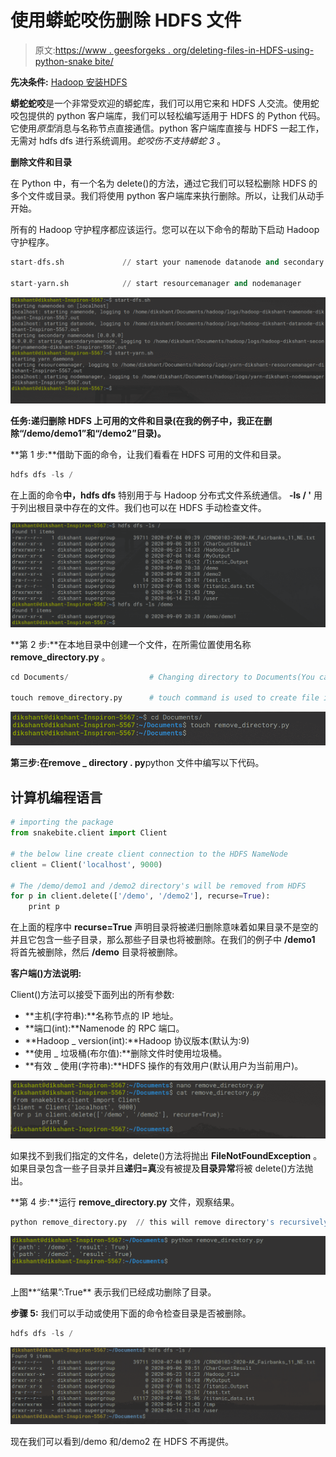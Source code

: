 # 使用蟒蛇咬伤删除 HDFS 文件

> 原文:[https://www . geesforgeks . org/deleting-files-in-HDFS-using-python-snake bite/](https://www.geeksforgeeks.org/deleting-files-in-hdfs-using-python-snakebite/)

**先决条件:** [Hadoop 安装](https://www.geeksforgeeks.org/how-to-install-hadoop-in-linux/)[HDFS](https://www.geeksforgeeks.org/hadoop-hdfs-hadoop-distributed-file-system/)

**蟒蛇蛇咬**是一个非常受欢迎的蟒蛇库，我们可以用它来和 HDFS 人交流。使用蛇咬包提供的 python 客户端库，我们可以轻松编写适用于 HDFS 的 Python 代码。它使用*原型*消息与名称节点直接通信。python 客户端库直接与 HDFS 一起工作，无需对 hdfs dfs 进行系统调用。*蛇咬伤不支持蟒蛇 3* 。

**删除文件和目录**

在 Python 中，有一个名为 delete()的方法，通过它我们可以轻松删除 HDFS 的多个文件或目录。我们将使用 python 客户端库来执行删除。所以，让我们从动手开始。

所有的 Hadoop 守护程序都应该运行。您可以在以下命令的帮助下启动 Hadoop 守护程序。

```py
start-dfs.sh             // start your namenode datanode and secondary namenode

start-yarn.sh            // start resourcemanager and nodemanager

```

![](img/d259442ed3e3b24b911f152c7a21af14.png)

**任务:递归删除 HDFS 上可用的文件和目录(在我的例子中，我正在删除“/demo/demo1”和“/demo2”目录)。**

**第 1 步:**借助下面的命令，让我们看看在 HDFS 可用的文件和目录。

```py
hdfs dfs -ls /

```

在上面的命令**中，hdfs dfs** 特别用于与 Hadoop 分布式文件系统通信。 **-ls / '** 用于列出根目录中存在的文件。我们也可以在 HDFS 手动检查文件。

![](img/6cac37c460dd4201d17047720352593f.png)

**第 2 步:**在本地目录中创建一个文件，在所需位置使用名称 **remove_directory.py** 。

```py
cd Documents/                  # Changing directory to Documents(You can choose as per your requirement)

touch remove_directory.py      # touch command is used to create file in linux enviournment. 

```

![](img/3d9012049a0b27c1d6fff408c7536516.png)

**第三步:**在**remove _ directory . py**python 文件中编写以下代码。

## 计算机编程语言

```py
# importing the package
from snakebite.client import Client

# the below line create client connection to the HDFS NameNode
client = Client('localhost', 9000)

# The /demo/demo1 and /demo2 directory's will be removed from HDFS 
for p in client.delete(['/demo', '/demo2'], recurse=True):
    print p
```

在上面的程序中 **recurse=True** 声明目录将被递归删除意味着如果目录不是空的并且它包含一些子目录，那么那些子目录也将被删除。在我们的例子中 **/demo1** 将首先被删除，然后 **/demo** 目录将被删除。

**客户端()方法说明:**

Client()方法可以接受下面列出的所有参数:

*   **主机(字符串):**名称节点的 IP 地址。
*   **端口(int):**Namenode 的 RPC 端口。
*   **Hadoop _ version(int):**Hadoop 协议版本(默认为:9)
*   **使用 _ 垃圾桶(布尔值):**删除文件时使用垃圾桶。
*   **有效 _ 使用(字符串):**HDFS 操作的有效用户(默认用户为当前用户)。

![](img/0a53f82d72c39786b9c4680c0fd8e8e0.png)

如果找不到我们指定的文件名，delete()方法将抛出 **FileNotFoundException** 。如果目录包含一些子目录并且**递归=真**没有被提及**目录异常**将被 delete()方法抛出。

**第 4 步:**运行 **remove_directory.py** 文件，观察结果。

```py
python remove_directory.py  // this will remove directory's recursively as mentioned in delete() argument

```

![](img/cbd6305182c8af03e944aaf7e0654244.png)

上图**“结果”:True** 表示我们已经成功删除了目录。

**步骤 5:** 我们可以手动或使用下面的命令检查目录是否被删除。

```py
hdfs dfs -ls /

```

![](img/19893be3ffc3396d3cfa0c301ae0c802.png)

现在我们可以看到/demo 和/demo2 在 HDFS 不再提供。